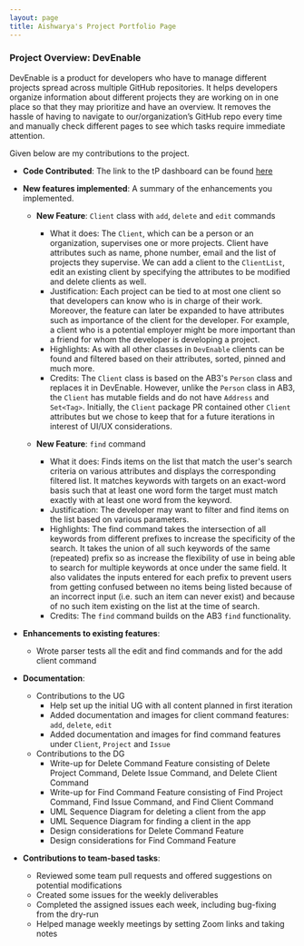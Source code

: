 ```yaml
---
layout: page
title: Aishwarya's Project Portfolio Page
---
```


### Project Overview: DevEnable
DevEnable is a product for developers who have to manage different projects spread across multiple GitHub
repositories. It helps developers organize information about different projects they are working on in one place so
that they may prioritize and have an overview. It removes the hassle of having to navigate to our/organization’s
GitHub repo every time and manually check different pages to see which tasks require immediate attention.

Given below are my contributions to the project.

* **Code Contributed**: The link to the tP dashboard can be found [here](https://nus-cs2103-ay2223s1.github.io/tp-dashboard/?search=aishwarya-hariharan-iyer&breakdown=true&sort=groupTitle&sortWithin=title&since=2022-09-16&timeframe=commit&mergegroup=&groupSelect=groupByRepos&checkedFileTypes=docs~functional-code~test-code~other)

* **New features implemented**: A summary of the enhancements you implemented.
    * **New Feature**: `Client` class with `add`, `delete` and `edit` commands
        * What it does: The `Client`, which can be a person or an organization, supervises one or more projects.
          Client have attributes such as name, phone number, email and the list of projects they supervise. We can
          add a client to the `ClientList`, edit an existing client by specifying the attributes to be modified and
          delete clients as well.
        * Justification: Each project can be tied to at most one client so that developers can know who is in charge
          of their work. Moreover, the feature can later be expanded to have attributes such as importance of the
          client for the developer. For example, a client who is a potential employer might be more important than a
          friend for whom the developer is developing a project.
        * Highlights: As with all other classes in `DevEnable` clients can be found and filtered based on their
          attributes, sorted, pinned and much more.
        * Credits: The `Client` class is based on the AB3's `Person` class and replaces it in DevEnable. However,
          unlike the `Person` class in AB3, the `Client` has mutable fields and do not have `Address`
          and `Set<Tag>`. Initially, the `Client` package PR contained other `Client` attributes but we chose to
          keep that for a future iterations in interest of UI/UX considerations.

    * **New Feature**: `find` command
        * What it does: Finds items on the list that match the user's search criteria on various attributes and
          displays the corresponding filtered list. It matches keywords with targets on an exact-word basis such
          that at least one word form the target must match exactly with at least one word from the keyword. 
        * Justification: The developer may want to filter and find items on the list based on various parameters.
        * Highlights: The find command takes the intersection of all keywords from different prefixes to increase 
          the specificity of the search. It takes the union of all such keywords of the same (repeated) prefix so as 
          increase the flexibility of use in being able to search for multiple keywords at once under the same field.
          It also validates the inputs entered for each prefix to prevent users from getting confused between no 
          items being listed because of an incorrect input (i.e. such an item can never exist) and because of no 
          such item existing on the list at the time of search.
        * Credits: The `find` command builds on the AB3 `find` functionality.

* **Enhancements to existing features**:
    * Wrote parser tests all the edit and find commands and for the add client command

* **Documentation**:
    * Contributions to the UG
        + Help set up the initial UG with all content planned in first iteration
        + Added documentation and images for client command features: `add`, `delete`, `edit`
        + Added documentation and images for find command features under `Client`, `Project` and `Issue`
    * Contributions to the DG
        * Write-up for Delete Command Feature consisting of Delete Project Command, Delete Issue Command, and Delete
          Client Command
        * Write-up for Find Command Feature consisting of Find Project Command, Find Issue Command, and Find Client 
          Command
        * UML Sequence Diagram for deleting a client from the app
        * UML Sequence Diagram for finding a client in the app
        * Design considerations for Delete Command Feature
        * Design considerations for Find Command Feature

* **Contributions to team-based tasks**:
    * Reviewed some team pull requests and offered suggestions on potential modifications
    * Created some issues for the weekly deliverables
    * Completed the assigned issues each week, including bug-fixing from the dry-run 
    * Helped manage weekly meetings by setting Zoom links and taking notes